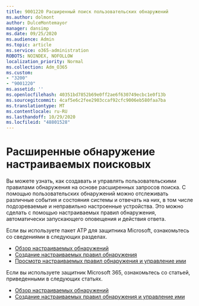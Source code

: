 ```yaml
---
title: 9001220 Расширенный поиск пользовательских обнаружений
ms.author: dolmont
author: DulceMontemayor
manager: dansimp
ms.date: 09/25/2020
ms.audience: Admin
ms.topic: article
ms.service: o365-administration
ROBOTS: NOINDEX, NOFOLLOW
localization_priority: Normal
ms.collection: Adm_O365
ms.custom:
- "3200"
- "9001220"
ms.assetid: ''
ms.openlocfilehash: 40351bd7852b69e0ff2ae6f630749ecbc1e0f13b
ms.sourcegitcommit: 4caf5e6c2fee2903ccaf92cfc9006eb580faa7ba
ms.translationtype: MT
ms.contentlocale: ru-RU
ms.lasthandoff: 10/29/2020
ms.locfileid: "48801528"
---
```

# <a name="advanced-hunting-custom-detections"></a>Расширенные обнаружение настраиваемых поисковых

Вы можете узнать, как создавать и управлять пользовательскими правилами обнаружения на основе расширенных запросов поиска. С помощью пользовательских обнаружений можно отслеживать различные события и состояния системы и отвечать на них, в том числе подозреваемые и неправильно настроенные устройства. Это можно сделать с помощью настраиваемых правил обнаружения, автоматически запускающего оповещения и действия ответа.
  
Если вы используете пакет ATP для защитника Microsoft, ознакомьтесь со сведениями в следующих разделах. 
- [Обзор настраиваемых обнаружений](https://docs.microsoft.com/windows/security/threat-protection/microsoft-defender-atp/overview-custom-detections)
- [Создание настраиваемых правил обнаружения](https://docs.microsoft.com/windows/security/threat-protection/microsoft-defender-atp/custom-detection-rules)
- [Просмотр настраиваемых правил обнаружения и управление ими](https://docs.microsoft.com/windows/security/threat-protection/microsoft-defender-atp/custom-detections-manage)

Если вы используете защитник Microsoft 365, ознакомьтесь со статьей, приведенными в следующих статьях. 
- [Обзор настраиваемых обнаружений](https://docs.microsoft.com/microsoft-365/security/mtp/custom-detections-overview)
- [Создание настраиваемых правил обнаружения и управление ими](https://docs.microsoft.com/microsoft-365/security/mtp/custom-detection-rules)
